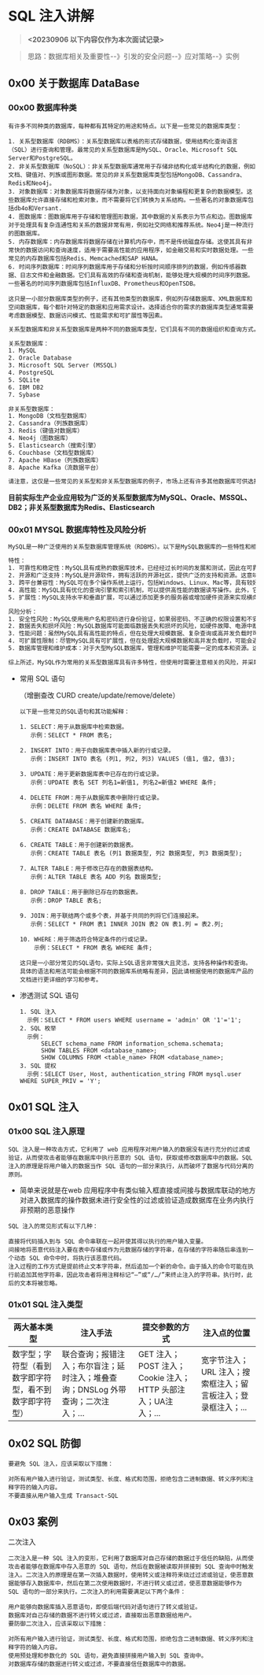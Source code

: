 # SQL 注入讲解

> **<20230906  以下内容仅作为本次面试记录>**

> 思路：数据库相关及重要性--》引发的安全问题--》应对策略--》实例

## 0x00 关于数据库 DataBase

### 00x00 数据库种类

```
有许多不同种类的数据库，每种都有其特定的用途和特点。以下是一些常见的数据库类型：

1. 关系型数据库（RDBMS）：关系型数据库以表格的形式存储数据，使用结构化查询语言（SQL）进行查询和管理。最常见的关系型数据库是MySQL、Oracle、Microsoft SQL Server和PostgreSQL。
2. 非关系型数据库（NoSQL）：非关系型数据库通常用于存储非结构化或半结构化的数据，例如文档、键值对、列族或图形数据。常见的非关系型数据库类型包括MongoDB、Cassandra、Redis和Neo4j。
3. 对象数据库：对象数据库将数据存储为对象，以支持面向对象编程和更复杂的数据模型。这些数据库允许直接存储和检索对象，而不需要将它们转换为关系结构。一些著名的对象数据库包括db4o和Versant.
4. 图数据库：图数据库用于存储和管理图形数据，其中数据的关系表示为节点和边。图数据库对于处理具有复杂连通性和关系的数据非常有用，例如社交网络和推荐系统。Neo4j是一种流行的图数据库。
5. 内存数据库：内存数据库将数据存储在计算机内存中，而不是传统磁盘存储。这使其具有非常快的数据访问和查询速度，适用于需要高性能的应用程序，如金融交易和实时数据处理。一些常见的内存数据库包括Redis、Memcached和SAP HANA。
6. 时间序列数据库：时间序列数据库用于存储和分析按时间顺序排列的数据，例如传感器数据、日志文件和金融数据。它们具有高效的存储和查询机制，能够处理大规模的时间序列数据。一些著名的时间序列数据库包括InfluxDB、Prometheus和OpenTSDB。

这只是一小部分数据库类型的例子，还有其他类型的数据库，例如列存储数据库、XML数据库和空间数据库，每个都针对特定的数据和应用需求设计。选择适合你的需求的数据库类型通常需要考虑数据模型、数据访问模式、性能需求和可扩展性等因素。
```



```tex
关系型数据库和非关系型数据库是两种不同的数据库类型，它们具有不同的数据组织和查询方式。以下是一些关系型数据库和非关系型数据库的例子：

关系型数据库：
1. MySQL
2. Oracle Database
3. Microsoft SQL Server (MSSQL)
4. PostgreSQL
5. SQLite
6. IBM DB2
7. Sybase

非关系型数据库：
1. MongoDB（文档型数据库）
2. Cassandra（列族数据库）
3. Redis（键值对数据库）
4. Neo4j（图数据库）
5. Elasticsearch（搜索引擎）
6. Couchbase（文档型数据库）
7. Apache HBase（列族数据库）
8. Apache Kafka（流数据平台）

请注意，这仅是一些常见的关系型和非关系型数据库的例子，市场上还有许多其他数据库可供选择。选择适当的数据库类型取决于你的数据模型、性能需求、扩展性需求以及特定应用程序的要求。
```



**目前实际生产企业应用较为广泛的关系型数据库为MySQL、Oracle、MSSQL、DB2；非关系型数据库为Redis、Elasticsearch**



### 00x01 MYSQL 数据库特性及风险分析

```tex
MySQL是一种广泛使用的关系型数据库管理系统（RDBMS）。以下是MySQL数据库的一些特性和相关的风险分析：

特性：
1. 可靠性和稳定性：MySQL具有成熟的数据库技术，已经经过长时间的发展和测试，因此在可靠性和稳定性方面表现良好。
2. 开源和广泛支持：MySQL是开源软件，拥有活跃的开源社区，提供广泛的支持和资源。这意味着用户可以获得免费的版本，并且可以通过社区来解决问题。
3. 跨平台兼容性：MySQL可在多个操作系统上运行，包括Windows、Linux、Mac等，具有较好的跨平台兼容性。
4. 高性能：MySQL具有优化的查询引擎和索引机制，可以提供高性能的数据读写操作。此外，它还支持并发访问和事务处理，能够处理大量并发请求。
5. 扩展性：MySQL支持水平和垂直扩展，可以通过添加更多的服务器或增加硬件资源来实现横向或纵向的扩展。

风险分析：
1. 安全性风险：MySQL使用用户名和密码进行身份验证，如果弱密码、不正确的权限设置和不安全的网络配置可能导致安全漏洞和潜在的攻击。必须采取适当的安全措施来保护数据库免受未经授权的访问和数据泄露的威胁。
2. 数据丢失和损坏风险：MySQL数据库可能面临数据丢失和损坏的风险，如硬件故障、电源中断、软件错误或人为操作错误。定期备份和实施灾备方案可以减轻这些风险。
3. 性能问题：虽然MySQL具有高性能的特点，但在处理大规模数据、复杂查询或高并发负载时可能会面临性能问题。合理的数据库设计、优化查询和合理的硬件配置可以减少性能问题的风险。
4. 可扩展性限制：尽管MySQL具有可扩展性，但在处理超大规模数据和高并发负载时，可能会遇到扩展性限制。这可能需要采取更复杂的架构和分布式解决方案。
5. 数据库管理和维护成本：对于大型MySQL数据库，管理和维护可能需要一定的成本和资源。这包括数据库管理员的技能和时间，以及硬件和软件的成本。

综上所述，MySQL作为常用的关系型数据库具有许多特性，但使用时需要注意相关的风险，并采取适当的措施来确保安全性、可靠性和性能。
```



- 常用 SQL 语句

  （增删查改 CURD create/update/remove/delete）

  ```
  以下是一些常见的SQL语句和其功能解释：
  
  1. SELECT：用于从数据库中检索数据。
     示例：SELECT * FROM 表名;
  
  2. INSERT INTO：用于向数据库表中插入新的行或记录。
     示例：INSERT INTO 表名 (列1, 列2, 列3) VALUES (值1, 值2, 值3);
  
  3. UPDATE：用于更新数据库表中已存在的行或记录。
     示例：UPDATE 表名 SET 列名1=新值1, 列名2=新值2 WHERE 条件;
  
  4. DELETE FROM：用于从数据库表中删除行或记录。
     示例：DELETE FROM 表名 WHERE 条件;
  
  5. CREATE DATABASE：用于创建新的数据库。
     示例：CREATE DATABASE 数据库名;
  
  6. CREATE TABLE：用于创建新的数据表。
     示例：CREATE TABLE 表名 (列1 数据类型, 列2 数据类型, 列3 数据类型);
  
  7. ALTER TABLE：用于修改已存在的数据表结构。
     示例：ALTER TABLE 表名 ADD 列名 数据类型;
  
  8. DROP TABLE：用于删除已存在的数据表。
     示例：DROP TABLE 表名;
  
  9. JOIN：用于联结两个或多个表，并基于共同的列将它们连接起来。
     示例：SELECT * FROM 表1 INNER JOIN 表2 ON 表1.列 = 表2.列;
  
  10. WHERE：用于筛选符合特定条件的行或记录。
      示例：SELECT * FROM 表名 WHERE 条件;
  
  这只是一小部分常见的SQL语句，实际上SQL语言非常强大且灵活，支持各种操作和查询。具体的语法和用法可能会根据不同的数据库系统略有差异，因此请根据使用的数据库产品的文档进行更详细的学习和参考。
  ```

- 渗透测试 SQL 语句

  ```
  1. SQL 注入
  	示例：SELECT * FROM users WHERE username = 'admin' OR '1'='1';
  2. SQL 枚举
  	示例：
  		SELECT schema_name FROM information_schema.schemata;
  		SHOW TABLES FROM <database_name>;
  		SHOW COLUMNS FROM <table_name> FROM <database_name>;
  3. SQL 提权
  	示例：SELECT User, Host, authentication_string FROM mysql.user WHERE SUPER_PRIV = 'Y';
  ```

## 0x01 SQL 注入

### 01x00 SQL 注入原理

```
SQL 注入是一种攻击方式，它利用了 web 应用程序对用户输入的数据没有进行充分的过滤或验证，从而使攻击者能够在数据库中执行恶意的 SQL 语句，获取或修改数据库中的数据。SQL 注入的原理是将用户输入的数据当作 SQL 语句的一部分来执行，从而破坏了数据与代码分离的原则。
```

- 简单来说就是在web 应用程序中有类似输入框直接或间接与数据库联动的地方对进入数据库的操作数据未进行安全性的过滤或验证造成数据库在业务内执行非预期的恶意操作

```
SQL 注入的常见形式有以下几种：

直接将代码插入到与 SQL 命令串联在一起并使其得以执行的用户输入变量。
间接地将恶意代码注入要在表中存储或作为元数据存储的字符串，在存储的字符串随后串连到一个动态 SQL 命令中时，将执行该恶意代码。
注入过程的工作方式是提前终止文本字符串，然后追加一个新的命令。由于插入的命令可能在执行前追加其他字符串，因此攻击者将用注释标记“–”或“/…/”来终止注入的字符串。执行时，此后的文本将被忽略。
```

### 01x01 SQL 注入类型

| 两大基本类型                                           | 注入手法                                                     | 提交参数的方式                                               | 注入点的位置                                                 |
| ------------------------------------------------------ | ------------------------------------------------------------ | ------------------------------------------------------------ | ------------------------------------------------------------ |
| 数字型；字符型（看到数字即字符型，看不到数字即字符型） | 联合查询；报错注入；布尔盲注；延时注入；堆叠查询；DNSLog 外带查询；二次注入；… | GET 注入；POST 注入；Cookie 注入；HTTP 头部注入；UA注入；... | 宽字节注入；URL 注入；搜索框注入；留言板注入；登录框注入；... |















## 0x02 SQL 防御

```
要避免 SQL 注入，应该采取以下措施：

对所有用户输入进行验证，测试类型、长度、格式和范围，拒绝包含二进制数据、转义序列和注释字符的输入内容。
不要直接从用户输入生成 Transact-SQL
```









## 0x03 案例

二次注入

```
二次注入是一种 SQL 注入的变形，它利用了数据库对自己存储的数据过于信任的缺陷，从而使攻击者能够在数据库中存入恶意的 SQL 语句，然后在数据被读取并拼接到 SQL 查询中时触发注入。二次注入的原理是在第一次插入数据时，使用转义或注释符来绕过过滤或验证，使恶意数据能够存入数据库中，然后在第二次使用数据时，不进行转义或过滤，使恶意数据能够作为 SQL 语句的一部分来执行。二次注入的利用需要满足以下两个条件：

用户能够向数据库插入恶意语句，即使后端代码对语句进行了转义或验证。
数据库对自己存储的数据不进行转义或过滤，直接取出恶意数据给用户。
要防御二次注入，应该采取以下措施：

对所有用户输入进行验证，测试类型、长度、格式和范围，拒绝包含二进制数据、转义序列和注释字符的输入内容。
使用预处理和参数化的 SQL 语句，避免直接拼接用户输入到 SQL 查询中。
对数据库存储的数据进行转义或过滤，不要直接信任数据库中的数据。
```



